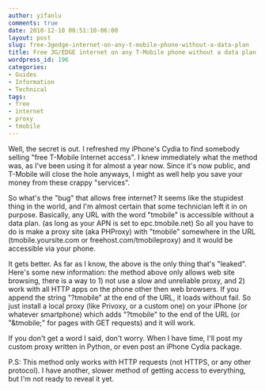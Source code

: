 ```yaml
---
author: yifanlu
comments: true
date: 2010-12-10 06:51:10-06:00
layout: post
slug: free-3gedge-internet-on-any-t-mobile-phone-without-a-data-plan
title: Free 3G/EDGE internet on any T-Mobile phone without a data plan
wordpress_id: 196
categories:
- Guides
- Information
- Technical
tags:
- free
- internet
- proxy
- tmobile
---
```


Well, the secret is out. I refreshed my iPhone's Cydia to find somebody selling "free T-Mobile Internet access". I knew immediately what the method was, as I've been using it for almost a year now. Since it's now public, and T-Mobile will close the hole anyways, I might as well help you save your money from these crappy "services".

So what's the "bug" that allows free internet? It seems like the stupidest thing in the world, and I'm almost certain that some technician left it in on purpose. Basically, any URL with the word "tmobile" is accessible without a data plan. (as long as your APN is set to epc.tmobile.net) So all you have to do is make a proxy site (aka PHProxy) with "tmobile" somewhere in the URL (tmobile.yoursite.com or freehost.com/tmobileproxy) and it would be accessible via your phone.

It gets better. As far as I know, the above is the only thing that's "leaked". Here's some new information: the method above only allows web site browsing, there is a way to 1) not use a slow and unreliable proxy, and 2) work with all HTTP apps on the phone other then web browsers. If you append the string "?tmobile" at the end of the URL, it loads without fail. So just install a local proxy (like Privoxy, or a custom one) on your iPhone (or whatever smartphone) which adds "?tmobile" to the end of the URL (or "&tmobile;" for pages with GET requests) and it will work.

If you don't get a word I said, don't worry. When I have time, I'll post my custom proxy written in Python, or even post an iPhone Cydia package.

P.S: This method only works with HTTP requests (not HTTPS, or any other protocol). I have another, slower method of getting access to everything, but I'm not ready to reveal it yet.
